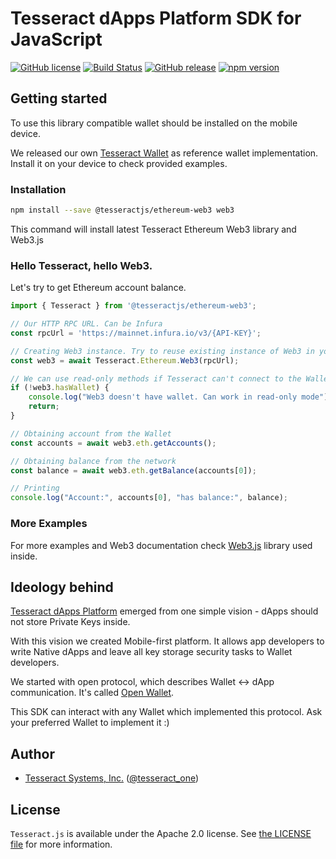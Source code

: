 # Tesseract dApps Platform SDK for JavaScript
[![GitHub license](https://img.shields.io/badge/license-Apache%202.0-lightgrey.svg)](https://raw.githubusercontent.com/tesseract-one/Tesseract.js/master/LICENSE)
[![Build Status](https://travis-ci.com/tesseract-one/Tesseract.js.svg?branch=master)](https://travis-ci.com/tesseract-one/Tesseract.js)
[![GitHub release](https://img.shields.io/github/release/tesseract-one/Tesseract.js.svg)](https://github.com/tesseract-one/Tesseract.js/releases)
[![npm version](https://img.shields.io/npm/v/%40tesseractjs/core.svg)](https://www.npmjs.com/package/%40tesseractjs/core)

## Getting started

To use this library compatible wallet should be installed on the mobile device.

We released our own [Tesseract Wallet](https://itunes.apple.com/us/app/tesseract-wallet/id1459505103) as reference wallet implementation.
Install it on your device to check provided examples.

### Installation

```sh
npm install --save @tesseractjs/ethereum-web3 web3
```

This command will install latest Tesseract Ethereum Web3 library and Web3.js

### Hello Tesseract, hello Web3.

Let's try to get Ethereum account balance.

```js
import { Tesseract } from '@tesseractjs/ethereum-web3';

// Our HTTP RPC URL. Can be Infura
const rpcUrl = 'https://mainnet.infura.io/v3/{API-KEY}';

// Creating Web3 instance. Try to reuse existing instance of Web3 in your app.
const web3 = await Tesseract.Ethereum.Web3(rpcUrl);

// We can use read-only methods if Tesseract can't connect to the Wallet.
if (!web3.hasWallet) {
    console.log("Web3 doesn't have wallet. Can work in read-only mode");
    return;
}

// Obtaining account from the Wallet
const accounts = await web3.eth.getAccounts();

// Obtaining balance from the network
const balance = await web3.eth.getBalance(accounts[0]);

// Printing
console.log("Account:", accounts[0], "has balance:", balance);
```

### More Examples

For more examples and Web3 documentation check [Web3.js](https://github.com/ethereum/web3.js) library used inside.

## Ideology behind

[Tesseract dApps Platform](https://tesseract.one) emerged from one simple vision - dApps should not store Private Keys inside.

With this vision we created Mobile-first platform. It allows app developers to write Native dApps and leave all key storage security tasks to Wallet developers.

We started with open protocol, which describes Wallet <-> dApp communication. It's called [Open Wallet](https://github.com/tesseract-one/OpenWalletProtocol).

This SDK can interact with any Wallet which implemented this protocol. Ask your preferred Wallet to implement it :)

## Author

 - [Tesseract Systems, Inc.](mailto:info@tesseract.one)
   ([@tesseract_one](https://twitter.com/tesseract_one))

## License

`Tesseract.js` is available under the Apache 2.0 license. See [the LICENSE file](https://raw.githubusercontent.com/tesseract-one/Tesseract.js/master/LICENSE) for more information.
